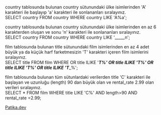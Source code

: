 country tablosunda bulunan country sütunundaki ülke isimlerinden 'A' karakteri ile başlayıp 'a' karakteri ile sonlananları sıralayınız.\
SELECT country FROM country WHERE country LIKE 'A%a';

country tablosunda bulunan country sütunundaki ülke isimlerinden en az 6 karakterden oluşan ve sonu 'n' karakteri ile sonlananları sıralayınız.\
SELECT country FROM country WHERE country LIKE '_____n';

film tablosunda bulunan title sütunundaki film isimlerinden en az 4 adet büyük ya da küçük harf farketmesizin 'T' karakteri içeren film isimlerini sıralayınız.\
SELECT title FROM film WHERE OR title ILIKE '___T%'
OR title ILIKE '__T_%' OR title ILIKE '_T__%' OR title ILIKE 'T____%';

film tablosunda bulunan tüm sütunlardaki verilerden title 'C' karakteri ile başlayan ve uzunluğu (length) 90 dan büyük olan ve rental_rate 2.99 olan verileri sıralayınız.\
SELECT * FROM film WHERE title LIKE 'C%' AND length>90 AND rental_rate =2.99;

[Patika.dev](https://www.patika.dev/tr)
